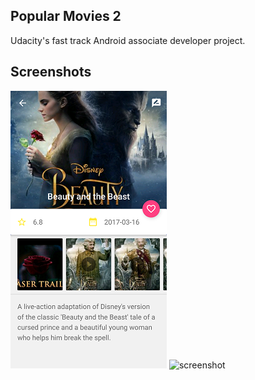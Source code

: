 ## Popular Movies 2
Udacity's fast track Android associate developer project.

## Screenshots

![screenshot](https://raw.githubusercontent.com/osirvics/PopularMovies_2/master/Screenshots/001.png)
![screenshot](https://raw.githubusercontent.com/osirvics/PopularMovies_2/screenshots/002.png)
